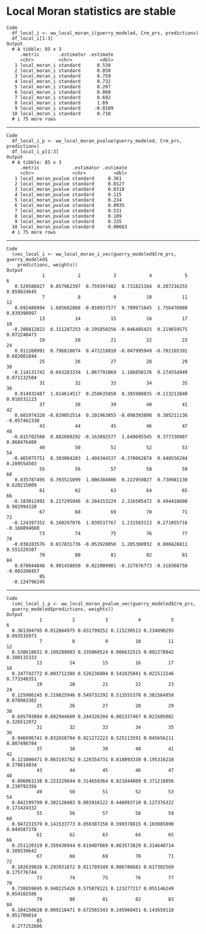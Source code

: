 # Local Moran statistics are stable

    Code
      df_local_i <- ww_local_moran_i(guerry_modeled, Crm_prs, predictions)
      df_local_i[1:3]
    Output
      # A tibble: 85 x 3
         .metric       .estimator .estimate
         <chr>         <chr>          <dbl>
       1 local_moran_i standard      0.530 
       2 local_moran_i standard      0.858 
       3 local_moran_i standard      0.759 
       4 local_moran_i standard      0.732 
       5 local_moran_i standard      0.207 
       6 local_moran_i standard      0.860 
       7 local_moran_i standard      0.692 
       8 local_moran_i standard      1.69  
       9 local_moran_i standard     -0.0109
      10 local_moran_i standard      0.710 
      # i 75 more rows

---

    Code
      df_local_i_p <- ww_local_moran_pvalue(guerry_modeled, Crm_prs, predictions)
      df_local_i_p[1:3]
    Output
      # A tibble: 85 x 3
         .metric            .estimator .estimate
         <chr>              <chr>          <dbl>
       1 local_moran_pvalue standard     0.361  
       2 local_moran_pvalue standard     0.0127 
       3 local_moran_pvalue standard     0.0318 
       4 local_moran_pvalue standard     0.115  
       5 local_moran_pvalue standard     0.234  
       6 local_moran_pvalue standard     0.0935 
       7 local_moran_pvalue standard     0.531  
       8 local_moran_pvalue standard     0.109  
       9 local_moran_pvalue standard     0.335  
      10 local_moran_pvalue standard     0.00663
      # i 75 more rows

---

    Code
      (vec_local_i <- ww_local_moran_i_vec(guerry_modeled$Crm_prs, guerry_modeled$
        predictions, weights))
    Output
                 1            2            3            4            5            6 
       0.529586027  0.857962397  0.759397482  0.731821184  0.207216255  0.859824645 
                 7            8            9           10           11           12 
       0.692480894  1.685682868 -0.010937577  0.709971045  1.756476080  0.839390997 
                13           14           15           16           17           18 
      -0.208812822  0.311287253 -0.195850256 -0.046485425  0.219659575  0.072248473 
                19           20           21           22           23           24 
       0.911260991  0.796818074  0.472218810 -0.047995949 -0.701165391  0.682001844 
                25           26           27           28           29           30 
      -0.114131742  0.043283334  1.067791069  1.186850176  0.174554949  0.071132504 
                31           32           33           34           35           36 
       0.014932487  1.014614517  0.258635858  0.385988835 -0.113213840  0.016531123 
                37           38           39           40           41           42 
       0.601974328 -0.029051514  0.101963855 -0.098393898  0.305211136 -0.057462330 
                43           44           45           46           47           48 
      -0.015702560  0.882089292 -0.163892577  1.649695545  0.377330987  0.868476489 
                49           50           51           52           53           54 
      -0.465975751  0.303084203  1.404344537 -0.370062874  0.440556284  0.289554503 
                55           56           57           58           59           60 
       0.035787495  0.393521099  1.006384006  0.222959827  0.730981130  0.628215009 
                61           62           63           64           65           66 
      -0.183012992  0.227295946  0.284153229  2.316505472  0.494418600  0.982994320 
                67           68           69           70           71           72 
      -0.124397352  0.160297076  1.039537767  1.231583113  0.271055716 -0.168894660 
                73           74           75           76           77           78 
      -0.038283576  0.017831736 -0.052920056  1.205308932  0.808428811  0.551329387 
                79           80           81           82           83           84 
       0.878044848  0.901458850  0.022009901 -0.327876773 -0.318368758 -0.003280457 
                85 
      -0.124796245 

---

    Code
      (vec_local_i_p <- ww_local_moran_pvalue_vec(guerry_modeled$Crm_prs,
      guerry_modeled$predictions, weights))
    Output
                1           2           3           4           5           6 
      0.361304795 0.012664975 0.031799252 0.115230513 0.234090293 0.093535973 
                7           8           9          10          11          12 
      0.530618631 0.109289803 0.335060524 0.006632515 0.002278842 0.100115333 
               13          14          15          16          17          18 
      0.247742772 0.003712388 0.526236804 0.541825841 0.021511546 0.773348351 
               19          20          21          22          23          24 
      0.125986145 0.219825946 0.549732292 0.513555378 0.381564858 0.078983302 
               25          26          27          28          29          30 
      0.695793884 0.602944660 0.244326204 0.001337467 0.021685082 0.326512972 
               31          32          33          34          35          36 
      0.946696741 0.032650704 0.021272223 0.525113591 0.045656211 0.807490784 
               37          38          39          40          41          42 
      0.121000471 0.863193762 0.128354731 0.818093330 0.195316218 0.278814034 
               43          44          45          46          47          48 
      0.896063138 0.223229844 0.314659364 0.021844009 0.371216056 0.230792356 
               49          50          51          52          53          54 
      0.042199799 0.382128483 0.003916122 0.446093710 0.127376322 0.171424332 
               55          56          57          58          59          60 
      0.947231579 0.141533773 0.058387258 0.599378815 0.103085890 0.044587278 
               61          62          63          64          65          66 
      0.251120319 0.359430944 0.619407669 0.063573829 0.314640714 0.389339642 
               67          68          69          70          71          72 
      0.102639026 0.293931872 0.011789349 0.086786681 0.617302569 0.175776744 
               73          74          75          76          77          78 
      0.738859695 0.940225426 0.575078121 0.123277217 0.055146249 0.054102586 
               79          80          81          82          83          84 
      0.104150628 0.009218471 0.672565343 0.245960451 0.143659118 0.951709014 
               85 
      0.277252686 

